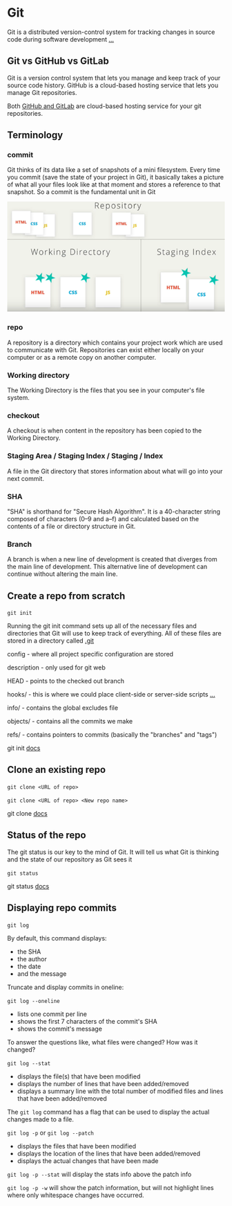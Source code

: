 # Git

Git is a distributed version-control system for tracking changes in source code during software development [...](https://en.wikipedia.org/wiki/Git)

## Git vs GitHub vs GitLab

Git is a version control system that lets you manage and keep track of your source code history. GitHub is a cloud-based hosting service that lets you manage Git repositories.

Both [GitHub and GitLab](https://about.gitlab.com/devops-tools/github-vs-gitlab.html) are cloud-based hosting service for your git repositories.

## Terminology

### commit

Git thinks of its data like a set of snapshots of a mini filesystem. Every time you commit (save the state of your project in Git), it basically takes a picture of what all your files look like at that moment and stores a reference to that snapshot. So a commit is the fundamental unit in Git

![basic workflow](img/repo.png)

### repo

A repository is a directory which contains your project work which are used to communicate with Git. Repositories can exist either locally on your computer or as a remote copy on another computer.

### Working directory

The Working Directory is the files that you see in your computer's file system.

### checkout

A checkout is when content in the repository has been copied to the Working Directory.

### Staging Area / Staging Index / Staging / Index

A file in the Git directory that stores information about what will go into your next commit.

### SHA

"SHA" is shorthand for "Secure Hash Algorithm". It is a 40-character string composed of characters (0–9 and a–f) and calculated based on the contents of a file or directory structure in Git.

### Branch

A branch is when a new line of development is created that diverges from the main line of development. This alternative line of development can continue without altering the main line.

## Create a repo from scratch

`git init`

Running the git init command sets up all of the necessary files and directories that Git will use to keep track of everything. All of these files are stored in a directory called [.git](https://git-scm.com/book/en/v2/Git-Internals-Plumbing-and-Porcelain)

config - where all project specific configuration are stored

description - only used for git web

HEAD - points to the checked out branch

hooks/ - this is where we could place client-side or server-side scripts [...](https://git-scm.com/book/en/v2/Customizing-Git-Git-Hooks)

info/ - contains the global excludes file

objects/ - contains all the commits we make

refs/ - contains pointers to commits (basically the "branches" and "tags")

git init [docs](https://git-scm.com/docs/git-init)

## Clone an existing repo

`git clone <URL of repo>`

`git clone <URL of repo> <New repo name>`

git clone [docs](https://git-scm.com/docs/git-clone)

## Status of the repo

The git status is our key to the mind of Git. It will tell us what Git is thinking and the state of our repository as Git sees it

`git status`

git status [docs](https://git-scm.com/docs/git-status)

## Displaying repo commits

`git log`

By default, this command displays:

- the SHA
- the author
- the date
- and the message

Truncate and display commits in oneline:

`git log --oneline`

- lists one commit per line
- shows the first 7 characters of the commit's SHA
- shows the commit's message

To answer the questions like, what files were changed? How was it changed?

`git log --stat`

- displays the file(s) that have been modified
- displays the number of lines that have been added/removed
- displays a summary line with the total number of modified files and lines that have been added/removed

The `git log` command has a flag that can be used to display the actual changes made to a file.

`git log -p` or `git log --patch`

- displays the files that have been modified
- displays the location of the lines that have been added/removed
- displays the actual changes that have been made

`git log -p --stat` will display the stats info above the patch info

`git log -p -w` will show the patch information, but will not highlight lines where only whitespace changes have occurred.
